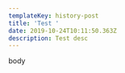 ```yaml
---
templateKey: history-post
title: 'Test '
date: 2019-10-24T10:11:50.363Z
description: Test desc
---
```

body
